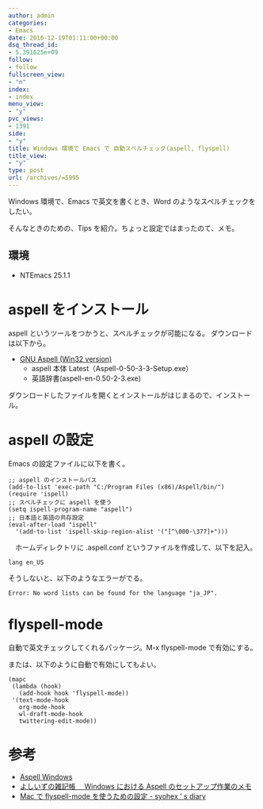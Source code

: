 ```yaml
---
author: admin
categories:
- Emacs
date: 2016-12-19T01:11:00+00:00
dsq_thread_id:
- 5.391625e+09
follow:
- follow
fullscreen_view:
- "n"
index:
- index
menu_view:
- "y"
pvc_views:
- 1391
side:
- "y"
title: Windows 環境で Emacs で 自動スペルチェック(aspell, flyspell)
title_view:
- "y"
type: post
url: /archives/=5995
---
```


Windows 環境で、Emacs で英文を書くとき、Word
のようなスペルチェックをしたい。

そんなときのための、Tips を紹介。ちょっと設定ではまったのて、メモ。

環境
----

-   NTEmacs 25.1.1

aspell をインストール
=====================

aspell というツールをつかうと、スペルチェックが可能になる。
ダウンロードは以下から。

-   [GNU Aspell (Win32 version)](https://aspell.net/win32/)
    -   aspell 本体 Latest（Aspell-0-50-3-3-Setup.exe）
    -   英語辞書(aspell-en-0.50-2-3.exe)

ダウンロードしたファイルを開くとインストールがはじまるので、インストール。

aspell の設定
=============

Emacs の設定ファイルに以下を書く。

``` {.commonlisp}
;; aspell のインストールパス
(add-to-list 'exec-path "C:/Program Files (x86)/Aspell/bin/")
(require 'ispell)
;; スペルチェックに aspell を使う
(setq ispell-program-name "aspell")
;; 日本語と英語の共存設定
(eval-after-load "ispell"
  '(add-to-list 'ispell-skip-region-alist '("[^\000-\377]+")))
```

　ホームディレクトリに .aspell.conf
というファイルを作成して、以下を記入。

``` {.text}
lang en_US
```

そうしないと、以下のようなエラーがでる。

``` {.text}
Error: No word lists can be found for the language "ja_JP".
```

flyspell-mode
=============

自動で英文チェックしてくれるパッケージ。M-x flyspell-mode で有効にする。

または、以下のように自動で有効にしてもよい。

``` {.commonlisp}
(mapc
 (lambda (hook)
   (add-hook hook 'flyspell-mode))
 '(text-mode-hook
   org-mode-hook
   wl-draft-mode-hook
   twittering-edit-mode))
```

参考
====

-   [Aspell Windows](https://www.emacswiki.org/emacs/AspellWindows)
-   [よしいずの雑記帳　 Windows における Aspell
    のセットアップ作業のメモ](https://yoshiiz.blog129.fc2.com/blog-entry-766.html)
-   [Mac で flyspell-mode を使うための設定 - syohex ’ s
    diary](https://syohex.hatenablog.com/entry/2015/08/20/005348)

